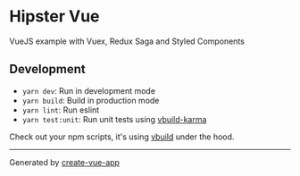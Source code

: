# Hipster Vue

VueJS example with Vuex, Redux Saga and Styled Components

## Development

- `yarn dev`: Run in development mode
- `yarn build`: Build in production mode
- `yarn lint`: Run eslint
- `yarn test:unit`: Run unit tests using [vbuild-karma](https://github.com/egoist/vbuild-karma)

Check out your npm scripts, it's using [vbuild](https://github.com/egoist/vbuild) under the hood.

---

Generated by [create-vue-app](https://github.com/egoist/create-vue-app)
